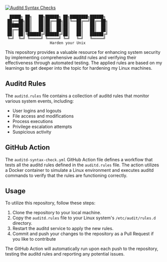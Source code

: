 [![Auditd Syntax Checks](https://github.com/BenjiTrapp/auditd-rules/actions/workflows/auditd-syntax-check.yml/badge.svg)](https://github.com/BenjiTrapp/auditd-rules/actions/workflows/auditd-syntax-check.yml)

```
  █████╗ ██╗   ██╗██████╗ ██╗████████╗██████╗ 
 ██╔══██╗██║   ██║██╔══██╗██║╚══██╔══╝██╔══██╗
 ███████║██║   ██║██║  ██║██║   ██║   ██║  ██║
 ██╔══██║██║   ██║██║  ██║██║   ██║   ██║  ██║
 ██║  ██║╚██████╔╝██████╔╝██║   ██║   ██████╔╝
 ╚═╝  ╚═╝ ╚═════╝ ╚═════╝ ╚═╝   ╚═╝   ╚═════╝ 
                    Harden your Unix   
```

This repository provides a valuable resource for enhancing system security by implementing comprehensive auditd rules and verifying their effectiveness through automated testing. The applied rules are based on my learnings to get deeper into the topic for hardening my Linux machines.

## Auditd Rules

The `auditd.rules` file contains a collection of auditd rules that monitor various system events, including:

* User logins and logouts
* File access and modifications
* Process executions
* Privilege escalation attempts
* Suspicious activity

## GitHub Action

The `auditd-syntax-check.yml` GitHub Action file defines a workflow that tests all the auditd rules defined in the `auditd.rules` file. The action utilizes a Docker container to simulate a Linux environment and executes auditd commands to verify that the rules are functioning correctly.

## Usage

To utilize this repository, follow these steps:

1. Clone the repository to your local machine.
2. Copy the `auditd.rules` file to your Linux system's `/etc/audit/rules.d` directory.
3. Restart the auditd service to apply the new rules.
5. Commit and push your changes to the repository as a Pull Request if you like to contribute

The GitHub Action will automatically run upon each push to the repository, testing the auditd rules and reporting any potential issues.
